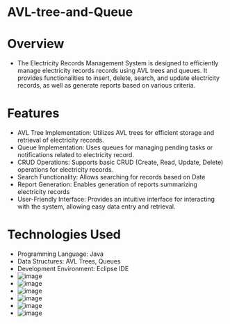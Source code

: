 # AVL-tree-and-Queue
# Overview
- The Electricity Records Management System is designed to efficiently manage electricity records records using AVL trees and queues. It provides functionalities to insert, delete, search, and update electricity  records, as well as generate reports based on various criteria.

# Features
- AVL Tree Implementation: Utilizes AVL trees for efficient storage and retrieval of electricity records.
- Queue Implementation: Uses queues for managing pending tasks or notifications related to electricity record.
- CRUD Operations: Supports basic CRUD (Create, Read, Update, Delete) operations for electricity records.
- Search Functionality: Allows searching for records based on Date
- Report Generation: Enables generation of reports summarizing electricity records
- User-Friendly Interface: Provides an intuitive interface for interacting with the system, allowing easy data entry and retrieval.
# Technologies Used
- Programming Language: Java
- Data Structures: AVL Trees, Queues
- Development Environment: Eclipse IDE
- ![image](https://github.com/adham-turki/AVL-tree-and-Queue/assets/140730348/cb29e968-0cd0-42ee-a768-115540747c1c)
- ![image](https://github.com/adham-turki/AVL-tree-and-Queue/assets/140730348/c5bfd7c9-4b60-4003-9a07-055c07d41048)
- ![image](https://github.com/adham-turki/AVL-tree-and-Queue/assets/140730348/d0e60bcb-908a-4a8e-ba90-63c7faaf2dc1)
- ![image](https://github.com/adham-turki/AVL-tree-and-Queue/assets/140730348/24961c12-a229-4d62-88fd-bf50e65a7b18)
- ![image](https://github.com/adham-turki/AVL-tree-and-Queue/assets/140730348/a5c431b8-1d0a-4ecb-876d-f8105b7152e3)
- ![image](https://github.com/adham-turki/AVL-tree-and-Queue/assets/140730348/0dddef53-a60a-4574-a70d-946ea75c2e26)






